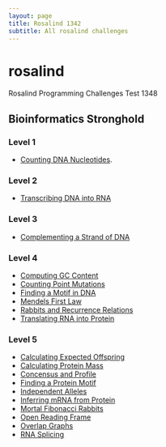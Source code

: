 ```yaml
---
layout: page
title: Rosalind 1342
subtitle: All rosalind challenges
---
```


# rosalind
Rosalind Programming Challenges
Test 1348
## Bioinformatics Stronghold
### Level 1
- [Counting DNA Nucleotides](./Bioinformatics%20Stronghold/Level%201/Counting%20DNA%20Nucleotides/Counting%20DNA%20Nucleotides.html).
### Level 2
- [Transcribing DNA into RNA](./Bioinformatics%20Stronghold/Level%202/Transcribing%20DNA%20into%20RNA/Transcribing%20DNA%20into%20RNA.html)
### Level 3
- [Complementing a Strand of DNA](./Bioinformatics%20Stronghold/Level%203/Complementing%20a%20Strand%20of%20DNA/Complementing%20a%20Strand%20of%20DNA.html)
### Level 4
- [Computing GC Content](./Bioinformatics%20Stronghold/Level%204/Computing%20GC%20Content/Computing%20GC%20Content.html)
- [Counting Point Mutations](./Bioinformatics%20Stronghold/Level%204/Counting%20Point%20Mutations/Counting%20Point%20Mutations.html)
- [Finding a Motif in DNA](./Bioinformatics%20Stronghold/Level%204/Finding%20a%20Motif%20in%20DNA/Finding%20a%20Motif%20in%20DNA.html)
- [Mendels First Law](./Bioinformatics%20Stronghold/Level%204/Mendels%20First%20Law/Mendels%20First%20Law.html)
- [Rabbits and Recurrence Relations](./Bioinformatics%20Stronghold/Level%204/Rabbits%20and%20Recurrence%20Relations/Rabbits%20and%20Recurrence%20Relations.html)
- [Translating RNA into Protein](./Bioinformatics%20Stronghold/Level%204/Translating%20RNA%20into%20Protein/Transalting%20RNA%20into%20Protein.html)
### Level 5
- [Calculating Expected Offspring](./Bioinformatics%20Stronghold/Level%205/Calculating%20Expected%20Offspring/Calculating%20Expected%20Offspring.html)
- [Calculating Protein Mass](./Bioinformatics%20Stronghold/Level%205/Calculating%20Protein%20Mass/Calculating%20Protein%20Mass.html)
- [Concensus and Profile](./Bioinformatics%20Stronghold/Level%205/Concencus%20and%20Profile/Concencus%20and%20Profile.html)
- [Finding a Protein Motif](./Bioinformatics%20Stronghold/Level%205/Finding%20a%20Protein%20Motif/Finding%20a%20Protein%20Motif.html)
- [Independent Alleles](./Bioinformatics%20Stronghold/Level%205/Independent%20Alleles/)
- [Inferring mRNA from Protein](./Bioinformatics%20Stronghold/Level%205/Inferring%20mRNA%20from%20Protein/Inferring%20mRNA%20from%20Protein.html)
- [Mortal Fibonacci Rabbits](./Bioinformatics%20Stronghold/Level%205/Mortal%20Fibonacci%20Rabbits/Mortal%20Fibonacci%20Rabbits.html)
- [Open Reading Frame](./Bioinformatics%20Stronghold/Level%205/Open%20Reading%20Frame/Open%20Reading%20Frame.html)
- [Overlap Graphs](./Bioinformatics%20Stronghold/Level%205/Overlap%20Graphs/Overlap%20Graphs.html)
- [RNA Splicing](./Bioinformatics%20Stronghold/Level%205/RNA%20Splicing/RNA%20Splicing.html)

